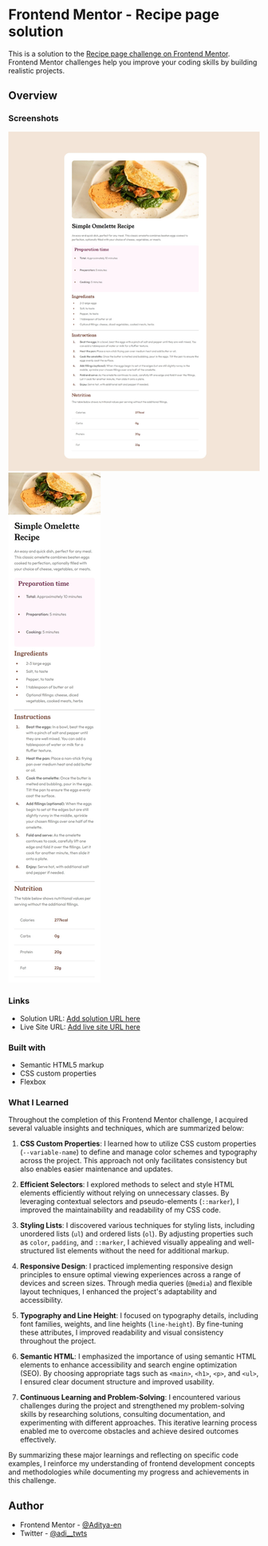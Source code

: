 # Frontend Mentor - Recipe page solution

This is a solution to the [Recipe page challenge on Frontend Mentor](https://www.frontendmentor.io/challenges/recipe-page-KiTsR8QQKm). Frontend Mentor challenges help you improve your coding skills by building realistic projects.

## Overview

### Screenshots

![](./screenshot_fullscreen.jpeg)
![](./screenshot_mobile.jpeg)

### Links

- Solution URL: [Add solution URL here](https://your-solution-url.com)
- Live Site URL: [Add live site URL here](https://your-live-site-url.com)

### Built with

- Semantic HTML5 markup
- CSS custom properties
- Flexbox

### What I Learned

Throughout the completion of this Frontend Mentor challenge, I acquired several valuable insights and techniques, which are summarized below:

1. **CSS Custom Properties**: I learned how to utilize CSS custom properties (`--variable-name`) to define and manage color schemes and typography across the project. This approach not only facilitates consistency but also enables easier maintenance and updates.

2. **Efficient Selectors**: I explored methods to select and style HTML elements efficiently without relying on unnecessary classes. By leveraging contextual selectors and pseudo-elements (`::marker`), I improved the maintainability and readability of my CSS code.

3. **Styling Lists**: I discovered various techniques for styling lists, including unordered lists (`ul`) and ordered lists (`ol`). By adjusting properties such as `color`, `padding`, and `::marker`, I achieved visually appealing and well-structured list elements without the need for additional markup.

4. **Responsive Design**: I practiced implementing responsive design principles to ensure optimal viewing experiences across a range of devices and screen sizes. Through media queries (`@media`) and flexible layout techniques, I enhanced the project's adaptability and accessibility.

5. **Typography and Line Height**: I focused on typography details, including font families, weights, and line heights (`line-height`). By fine-tuning these attributes, I improved readability and visual consistency throughout the project.

6. **Semantic HTML**: I emphasized the importance of using semantic HTML elements to enhance accessibility and search engine optimization (SEO). By choosing appropriate tags such as `<main>`, `<h1>`, `<p>`, and `<ul>`, I ensured clear document structure and improved usability.

7. **Continuous Learning and Problem-Solving**: I encountered various challenges during the project and strengthened my problem-solving skills by researching solutions, consulting documentation, and experimenting with different approaches. This iterative learning process enabled me to overcome obstacles and achieve desired outcomes effectively.

By summarizing these major learnings and reflecting on specific code examples, I reinforce my understanding of frontend development concepts and methodologies while documenting my progress and achievements in this challenge.

## Author

- Frontend Mentor - [@Aditya-en](https://www.frontendmentor.io/profile/Aditya-en)
- Twitter - [@adi\_\_twts](https://www.twitter.com/adi__twts)

